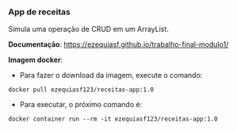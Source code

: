 ### App de receitas

Simula uma operação de CRUD em um ArrayList.

**Documentação**: <https://ezequiasf.github.io/trabalho-final-modulo1/>

**Imagem docker**:

- Para fazer o download da imagem, execute o comando:

`docker pull ezequiasf123/receitas-app:1.0`

- Para executar, o próximo comando é:

`docker container run --rm -it ezequiasf123/receitas-app:1.0`
